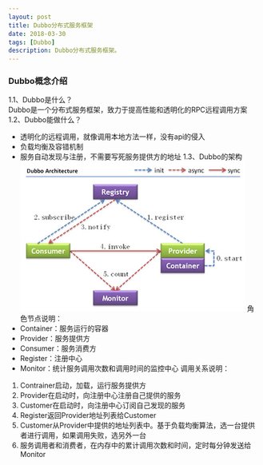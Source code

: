 ```yaml
---
layout: post
title: Dubbo分布式服务框架
date: 2018-03-30
tags: [Dubbo]
description: Dubbo分布式服务框架。
---
```


### Dubbo概念介绍
1.1、Dubbo是什么？<br/> 
Dubbo是一个分布式服务框架，致力于提高性能和透明化的RPC远程调用方案<br/>
1.2、Dubbo能做什么？<br/>
- 透明化的远程调用，就像调用本地方法一样，没有api的侵入
- 负载均衡及容错机制
- 服务自动发现与注册，不需要写死服务提供方的地址
1.3、Dubbo的架构<br/>
![dubbo架构图](/images/dubbo.png)
角色节点说明：<br/>
- Container：服务运行的容器
- Provider：服务提供方
- Consumer：服务消费方
- Register：注册中心
- Monitor：统计服务调用次数和调用时间的监控中心
调用关系说明：<br/>
1. Contrainer启动，加载，运行服务提供方
2. Provider在启动时，向注册中心注册自己提供的服务
3. Customer在启动时，向注册中心订阅自己发现的服务
4. Register返回Provider地址列表给Customer
5. Customer从Provider中提供的地址列表中。基于负载均衡算法，选一台提供者进行调用，如果调用失败，选另外一台
6. 服务调用者和消费者，在内存中的累计调用次数和时间，定时每分钟发送给Monitor





